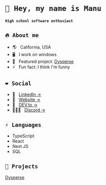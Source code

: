 # `👋 Hey, my name is Manu`

#### `High school software enthusiast`

## `🔥 About me`

- 🌎 &nbsp; California, USA
- 🖥 &nbsp; I work on windows
- 🔭 &nbsp; Featured project: [Dysperse](https://dysperse.com/)
- ⚡ &nbsp; Fun fact: I think I'm funny

## `❤ Social`

- 💼 &nbsp; [LinkedIn &rarr;](https://www.linkedin.com/in/manu-codes/)
- 🔗 &nbsp; [Website &rarr;](https://manuthecoder.is-a.dev/)
- 💭 &nbsp; [DEV.to &rarr;](https://dev.to/manuthecoder)
- 🧑‍🤝‍🧑 &nbsp; [Discord &rarr;](https://discord.gg/9EJSxkJhnQ)

## `⚡ Languages`

- TypeScript
- React
- Next.JS
- SQL

## `👀 Projects`

[Dysperse](https://dysperse.com)

